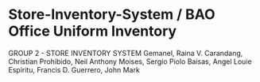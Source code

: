 # Store-Inventory-System / BAO Office Uniform Inventory
GROUP 2 - STORE INVENTORY SYSTEM 
Gemanel, Raina V.
Carandang, Christian
Prohibido, Neil Anthony
Moises, Sergio Piolo
Baisas, Angel Louie 
Espiritu, Francis D.
Guerrero, John Mark
